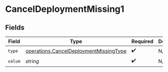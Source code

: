# CancelDeploymentMissing1


## Fields

| Field                                                                                            | Type                                                                                             | Required                                                                                         | Description                                                                                      |
| ------------------------------------------------------------------------------------------------ | ------------------------------------------------------------------------------------------------ | ------------------------------------------------------------------------------------------------ | ------------------------------------------------------------------------------------------------ |
| `type`                                                                                           | [operations.CancelDeploymentMissingType](../../models/operations/canceldeploymentmissingtype.md) | :heavy_check_mark:                                                                               | N/A                                                                                              |
| `value`                                                                                          | *string*                                                                                         | :heavy_check_mark:                                                                               | N/A                                                                                              |